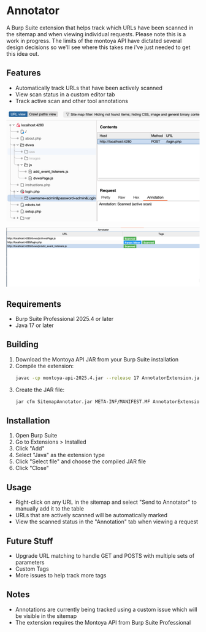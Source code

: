 # Annotator

A Burp Suite extension that helps track which URLs have been scanned in the sitemap and when viewing individual requests.
Please note this is a work in progress. The limits of the montoya API have dictated several design decisions so we'll see where this takes me i've just needed to get this idea out. 

## Features

- Automatically track URLs that have been actively scanned
- View scan status in a custom editor tab
- Track active scan and other tool annotations

![Screenshot](images/Scanned.png)

![Screenshot](images/table.png)

## Requirements

- Burp Suite Professional 2025.4 or later
- Java 17 or later

## Building

1. Download the Montoya API JAR from your Burp Suite installation
2. Compile the extension:
   ```bash
   javac -cp montoya-api-2025.4.jar --release 17 AnnotatorExtension.java
   ```
3. Create the JAR file:
   ```bash
   jar cfm SitemapAnnotator.jar META-INF/MANIFEST.MF AnnotatorExtension*.class
   ```

## Installation

1. Open Burp Suite
2. Go to Extensions > Installed
3. Click "Add"
4. Select "Java" as the extension type
5. Click "Select file" and choose the compiled JAR file
6. Click "Close"

## Usage

- Right-click on any URL in the sitemap and select "Send to Annotator" to manually add it to the table
- URLs that are actively scanned will be automatically marked
- View the scanned status in the "Annotation" tab when viewing a request

## Future Stuff
- Upgrade URL matching to handle GET and POSTS with multiple sets of parameters
- Custom Tags
- More issues to help track more tags

## Notes

- Annotations are currently being tracked using a custom issue which will be visible in the sitemap
- The extension requires the Montoya API from Burp Suite Professional 
